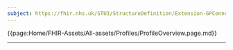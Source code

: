 ```yaml
---
subject: https://fhir.nhs.uk/STU3/StructureDefinition/Extension-GPConnect-BookingOrganisation-1
---
```


{{page:Home/FHIR-Assets/All-assets/Profiles/ProfileOverview.page.md}}

---